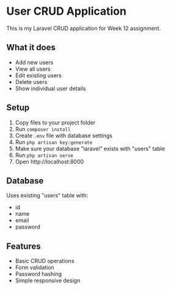 # User CRUD Application

This is my Laravel CRUD application for Week 12 assignment.

## What it does

- Add new users
- View all users  
- Edit existing users
- Delete users
- Show individual user details

## Setup

1. Copy files to your project folder
2. Run `composer install` 
3. Create `.env` file with database settings
4. Run `php artisan key:generate`
5. Make sure your database "laravel" exists with "users" table
6. Run `php artisan serve`
7. Open http://localhost:8000

## Database

Uses existing "users" table with:
- id
- name  
- email
- password

## Features

- Basic CRUD operations
- Form validation
- Password hashing
- Simple responsive design

